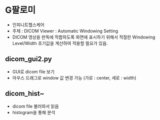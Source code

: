 # G팔로미
- 인피니트헬스케어
- 주제 : DICOM Viewer : Automatic Windowing Setting
- DICOM 영상을 판독에 적합하도록 화면에 표시하기 위해서 적절한 Windowing Level/Width 초기값을 계산하여 적용할 필요가 있음.

## dicom_gui2.py
- GUI로 dicom file 보기
- 마우스 드래그로 window 값 변경 가능 (가로 : center, 세로 : width)

## dicom_hist~
- dicom file 불러와서 읽음
- histogram을 통해 분석
